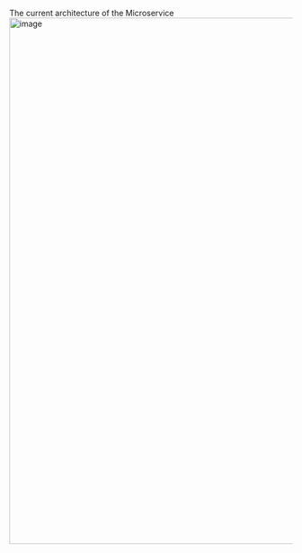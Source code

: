 The current architecture of the Microservice 
<img width="1875" height="935" alt="image" src="https://github.com/user-attachments/assets/a8b87fd1-b4f7-4f46-ac30-96a93e04d12a" />
